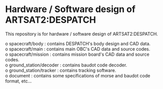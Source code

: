 Hardware / Software design of ARTSAT2:DESPATCH
========
This repository is for hardware / software design of ARTSAT2:DESPATCH.  

o spacecraft/body : contains DESPATCH's body design and CAD data.  
o spacecraft/main : contains main OBC's CAD data and source codes.  
o spacecraft/mission : contains mission board's CAD data and source codes.  
o ground_station/decoder :  contains baudot code decoder.  
o ground_station/tracker :  contains tracking software.  
o document : contains some specifications of morse and baudot code format, etc...  
